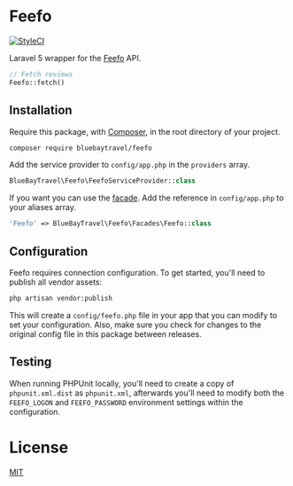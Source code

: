 # Feefo

[![StyleCI](https://styleci.io/repos/49071201/shield)](https://styleci.io/repos/49071201)

Laravel 5 wrapper for the [Feefo](https://www.feefo.com/documentation/feefo_integration.pdf#page=37) API.

```php
// Fetch reviews
Feefo::fetch()
```

## Installation

Require this package, with [Composer](https://getcomposer.org/), in the root directory of your project.

```bash
composer require bluebaytravel/feefo
```

Add the service provider to `config/app.php` in the `providers` array.

```php
BlueBayTravel\Feefo\FeefoServiceProvider::class
```

If you want you can use the [facade](http://laravel.com/docs/facades). Add the reference in `config/app.php` to your aliases array.

```php
'Feefo' => BlueBayTravel\Feefo\Facades\Feefo::class
```

## Configuration

Feefo requires connection configuration. To get started, you'll need to publish all vendor assets:

```bash
php artisan vendor:publish
```

This will create a `config/feefo.php` file in your app that you can modify to set your configuration. Also, make sure you check for changes to the original config file in this package between releases.

## Testing

When running PHPUnit locally, you'll need to create a copy of `phpunit.xml.dist` as `phpunit.xml`, afterwards you'll need to modify both the `FEEFO_LOGON` and `FEEFO_PASSWORD` environment settings within the configuration.

# License

[MIT](/LICENSE)
